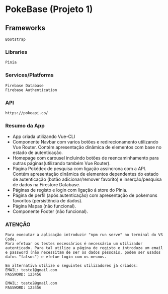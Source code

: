 # PokeBase (Projeto 1)

## Frameworks
```
Bootstrap
```

### Libraries
```
Pinia
```

### Services/Platforms
```
Firebase Database
Firebase Authentication
```

### API
```
https://pokeapi.co/
```

### Resumo da App
- App criada utilizando Vue-CLI
- Componente Navbar com varios botões e redirecionamento utilizando Vue Router. Contém apresentação dinâmica de elementos com base no estado de autenticação.
- Homepage com carousel incluindo botões de reencaminhamento para outras páginas(utilizando também Vue Router).
- Página Pokédex de pesquisa com ligação assíncrona com a API. Contém apresentação dinâmica de elementos dependentes do estado de autenticação (botão adicionar/remover favorito) e inserção/pesquisa de dados na Firestore Database.
- Páginas de registo e login com ligação á store do Pinia.
- Página de perfil (após autenticação) com apresentação de pokemons favoritos (persistência de dados).
- Página Mapas (não funcional).
- Componente Footer (não funcional).


### ATENÇÃO
```
Para executar a aplicação introduzir "npm run serve" no terminal do VS Code.
Para efetuar os testes necessários é necessário um utilizador autenticado. Para tal utilize a página de registo e introduza um email e password (não necessitam de ser os dados pessoais, podem ser usados dafos "falsos") e efetue login com os mesmos.

Em alternativa utilize o seguintes utilizadores já criados:
EMAIL: teste1@gmail.com
PASSWORD: 123456

EMAIL: teste2@gmail.com
PASSWORD: 123456

```
